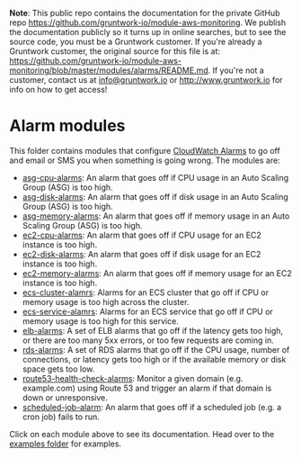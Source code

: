 **Note**: This public repo contains the documentation for the private GitHub repo <https://github.com/gruntwork-io/module-aws-monitoring>.
We publish the documentation publicly so it turns up in online searches, but to see the source code, you must be a Gruntwork customer.
If you're already a Gruntwork customer, the original source for this file is at: <https://github.com/gruntwork-io/module-aws-monitoring/blob/master/modules/alarms/README.md>.
If you're not a customer, contact us at <info@gruntwork.io> or <http://www.gruntwork.io> for info on how to get access!

# Alarm modules

This folder contains modules that configure [CloudWatch
Alarms](http://docs.aws.amazon.com/AmazonCloudWatch/latest/DeveloperGuide/AlarmThatSendsEmail.html) to go off and
email or SMS you when something is going wrong. The modules are:

* [asg-cpu-alarms](./asg-cpu-alarms): An alarm that goes off if CPU usage in an Auto Scaling Group (ASG) is too high.
* [asg-disk-alarms](./asg-disk-alarms): An alarm that goes off if disk usage in an Auto Scaling Group (ASG) is too high.
* [asg-memory-alarms](./asg-memory-alarms): An alarm that goes off if memory usage in an Auto Scaling Group (ASG) is
  too high.
* [ec2-cpu-alarms](./ec2-cpu-alarms): An alarm that goes off if CPU usage for an EC2 instance is too high.
* [ec2-disk-alarms](./ec2-disk-alarms): An alarm that goes off if disk usage for an EC2 instance is too high.
* [ec2-memory-alarms](./ec2-memory-alarms): An alarm that goes off if memory usage for an EC2 instance is too high.
* [ecs-cluster-alamrs](./ecs-cluster-alarms): Alarms for an ECS cluster that go off if CPU or memory usage is too high
  across the cluster.
* [ecs-service-alamrs](./ecs-cluster-alarms): Alarms for an ECS service that go off if CPU or memory usage is too high
  for this service.
* [elb-alarms](./elb-alarms): A set of ELB alarms that go off if the latency gets too high, or there are
  too many 5xx errors, or too few requests are coming in.
* [rds-alarms](./rds-alarms): A set of RDS alarms that go off if the CPU usage, number of connections, or latency gets
  too high or if the available memory or disk space gets too low.
* [route53-health-check-alarms](./route53-health-check-alarms): Monitor a given domain (e.g. example.com) using Route
  53 and trigger an alarm if that domain is down or unresponsive.
* [scheduled-job-alarm](./scheduled-job-alarm): An alarm that goes off if a scheduled job (e.g. a cron job) fails to
  run.

Click on each module above to see its documentation. Head over to the [examples folder](/examples) for examples.

